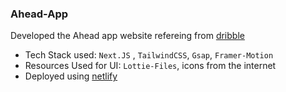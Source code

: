 ### Ahead-App
Developed the Ahead app website refereing from [dribble](https://dribbble.com/shots/19807069-Ahead-app-redesign-concept)

- Tech Stack used: `Next.JS` , `TailwindCSS`, `Gsap`, `Framer-Motion`
- Resources Used for UI: `Lottie-Files`, icons from the internet
- Deployed using [netlify](https://dancing-twilight-fff295.netlify.app/)
